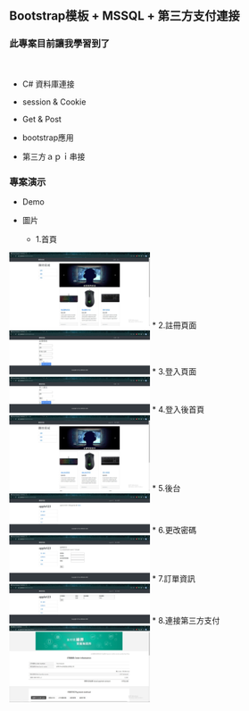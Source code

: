 ## Bootstrap模板 + MSSQL + 第三方支付連接

### 此專案目前讓我學習到了
　
 * C# 資料庫連接

 * session & Cookie 

 * Get & Post

 * bootstrap應用

 * 第三方ａｐｉ串接




### 專案演示 

  * Demo


  * 圖片
    * 1.首頁
<img src="https://github.com/z83520/TestWeb/blob/main/jpg/%E9%A6%96%E9%A0%81.jpg" width="50%">
    * 2.註冊頁面 
<img src="https://github.com/z83520/TestWeb/blob/main/jpg/%E8%A8%BB%E5%86%8A.jpg" width="50%">
    * 3.登入頁面
<img src="https://github.com/z83520/TestWeb/blob/main/jpg/%E7%99%BB%E5%85%A5.jpg" width="50%">
    * 4.登入後首頁
<img src="https://github.com/z83520/TestWeb/blob/main/jpg/%E7%99%BB%E5%85%A5%E5%BE%8C%E9%A6%96%E9%A0%81.jpg" width="50%"> 
    * 5.後台
<img src="https://github.com/z83520/TestWeb/blob/main/jpg/%E5%BE%8C%E8%87%BA.jpg" width="50%">
    * 6.更改密碼
<img src="https://github.com/z83520/TestWeb/blob/main/jpg/%E5%AF%86%E7%A2%BC%E4%BF%AE%E6%94%B9.jpg" width="50%">
    * 7.訂單資訊
<img src="https://github.com/z83520/TestWeb/blob/main/jpg/%E8%A8%82%E5%96%AE.jpg" width="50%">
    * 8.連接第三方支付
<img src="https://github.com/z83520/TestWeb/blob/main/jpg/%E7%B6%A0%E7%95%8C.jpg" width="50%">

